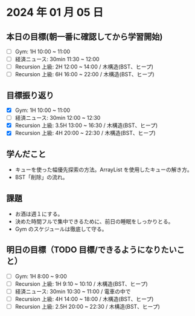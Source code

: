 # 2024 年 01 月 05 日

## 本日の目標(朝一番に確認してから学習開始)

- [ ] Gym: 1H 10:00 ~ 11:00
- [ ] 経済ニュース: 30min 11:30 ~ 12:00
- [ ] Recursion 上級: 2H 12:00 ~ 14:00 / 木構造(BST、ヒープ)
- [ ] Recursion 上級: 6H 16:00 ~ 22:00 / 木構造(BST、ヒープ)

## 目標振り返り

- [x] Gym: 1H 10:00 ~ 11:00
- [ ] 経済ニュース: 30min 12:00 ~ 12:30
- [x] Recursion 上級: 3.5H 13:00 ~ 16:30 / 木構造(BST、ヒープ)
- [x] Recursion 上級: 4H 20:00 ~ 22:30 / 木構造(BST、ヒープ)

## 学んだこと

- キューを使った幅優先探索の方法。ArrayList を使用したキューの解き方。
- BST「削除」の流れ。

## 課題

- お酒は週１にする。
- 決めた時間フルで集中できるために、前日の睡眠をしっかりとる。
- Gym のスケジュールは徹底して守る。

## 明日の目標（TODO 目標/できるようになりたいこと）

- [ ] Gym: 1H 8:00 ~ 9:00
- [ ] Recursion 上級: 1H 9:10 ~ 10:10 / 木構造(BST、ヒープ)
- [ ] 経済ニュース: 30min 10:30 ~ 11:00 / 電車の中で
- [ ] Recursion 上級: 4H 14:00 ~ 18:00 / 木構造(BST、ヒープ)
- [ ] Recursion 上級: 2.5H 20:00 ~ 22:30 / 木構造(BST、ヒープ)
